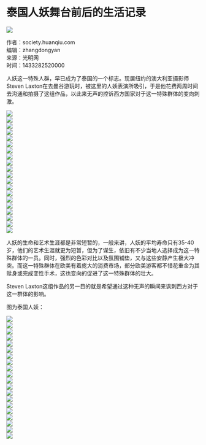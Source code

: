 # 泰国人妖舞台前后的生活记录

![](//rs2.huanqiucdn.cn/huanqiu/image/m/share.jpg)

作者：society.huanqiu.com  
编辑：zhangdongyan  
来源：光明网  
时间：1433282520000  

人妖这一特殊人群，早已成为了泰国的一个标志。现居纽约的澳大利亚摄影师Steven Laxton在去曼谷游玩时，被这里的人妖表演所吸引，于是他花费两周时间去沟通和拍摄了这组作品，以此来无声的控诉西方国家对于这一特殊群体的变向刺激。

![](//himg2.huanqiucdn.cn/attachment2010/2015/0602/20150602040605992.jpg?imageView2/2/w/750)  
![](//himg2.huanqiucdn.cn/attachment2010/2015/0602/20150602040606824.jpg?imageView2/2/w/750)  
![](//himg2.huanqiucdn.cn/attachment2010/2015/0602/20150602040607191.jpg?imageView2/2/w/750)  
![](//himg2.huanqiucdn.cn/attachment2010/2015/0602/20150602040607848.jpg?imageView2/2/w/750)  
![](//himg2.huanqiucdn.cn/attachment2010/2015/0602/20150602040608740.jpg?imageView2/2/w/750)  
![](//himg2.huanqiucdn.cn/attachment2010/2015/0602/20150602040609249.jpg?imageView2/2/w/750)  
![](//himg2.huanqiucdn.cn/attachment2010/2015/0602/20150602040609554.jpg?imageView2/2/w/750)  
![](//himg2.huanqiucdn.cn/attachment2010/2015/0602/20150602040610996.jpg?imageView2/2/w/750)  
![](//himg2.huanqiucdn.cn/attachment2010/2015/0602/20150602040611318.jpg?imageView2/2/w/750)  
![](//himg2.huanqiucdn.cn/attachment2010/2015/0602/20150602040611676.jpg?imageView2/2/w/750)  
![](//himg2.huanqiucdn.cn/attachment2010/2015/0602/20150602040612328.jpg?imageView2/2/w/750)  
![](//himg2.huanqiucdn.cn/attachment2010/2015/0602/20150602040613342.jpg?imageView2/2/w/750)  
![](//himg2.huanqiucdn.cn/attachment2010/2015/0602/20150602040614741.jpg?imageView2/2/w/750)  
![](//himg2.huanqiucdn.cn/attachment2010/2015/0602/20150602040619591.jpg?imageView2/2/w/750)  
![](//himg2.huanqiucdn.cn/attachment2010/2015/0602/20150602040620338.jpg?imageView2/2/w/750)  
![](//himg2.huanqiucdn.cn/attachment2010/2015/0602/20150602040626210.jpg?imageView2/2/w/750)  
![](//himg2.huanqiucdn.cn/attachment2010/2015/0602/20150602040632797.jpg?imageView2/2/w/750)  
![](//himg2.huanqiucdn.cn/attachment2010/2015/0602/20150602040633933.jpg?imageView2/2/w/750)  
![](//himg2.huanqiucdn.cn/attachment2010/2015/0602/20150602040634777.jpg?imageView2/2/w/750)  
![](//himg2.huanqiucdn.cn/attachment2010/2015/0602/20150602040635414.jpg?imageView2/2/w/750)  

人妖的生命和艺术生涯都是非常短暂的，一般来讲，人妖的平均寿命只有35-40岁，他们的艺术生涯就更为短暂，但为了谋生，依旧有不少当地人选择成为这一特殊群体的一员。同时，强烈的色彩对比以及氛围铺垫，又与这些安静产生极大冲突。而这一特殊群体在欧美有着庞大的消费市场，部分欧美游客都不惜花重金为其赎身或完成变性手术，这也变向的促进了这一特殊群体的壮大。

Steven Laxton这组作品的另一目的就是希望通过这种无声的瞬间来讽刺西方对于这一群体的影响。

图为泰国人妖：  

![](//himg2.huanqiucdn.cn/attachment2010/2015/0602/20150602040605992.jpg)  
![](//himg2.huanqiucdn.cn/attachment2010/2015/0602/20150602040606824.jpg)  
![](//himg2.huanqiucdn.cn/attachment2010/2015/0602/20150602040607191.jpg)  
![](//himg2.huanqiucdn.cn/attachment2010/2015/0602/20150602040607848.jpg)  
![](//himg2.huanqiucdn.cn/attachment2010/2015/0602/20150602040608740.jpg)  
![](//himg2.huanqiucdn.cn/attachment2010/2015/0602/20150602040609249.jpg)  
![](//himg2.huanqiucdn.cn/attachment2010/2015/0602/20150602040609554.jpg)  
![](//himg2.huanqiucdn.cn/attachment2010/2015/0602/20150602040610996.jpg)  
![](//himg2.huanqiucdn.cn/attachment2010/2015/0602/20150602040611318.jpg)  
![](//himg2.huanqiucdn.cn/attachment2010/2015/0602/20150602040611676.jpg)  
![](//himg2.huanqiucdn.cn/attachment2010/2015/0602/20150602040612328.jpg)  
![](//himg2.huanqiucdn.cn/attachment2010/2015/0602/20150602040613342.jpg)  
![](//himg2.huanqiucdn.cn/attachment2010/2015/0602/20150602040614741.jpg)  
![](//himg2.huanqiucdn.cn/attachment2010/2015/0602/20150602040619591.jpg)  
![](//himg2.huanqiucdn.cn/attachment2010/2015/0602/20150602040620338.jpg)  
![](//himg2.huanqiucdn.cn/attachment2010/2015/0602/20150602040626210.jpg)  
![](//himg2.huanqiucdn.cn/attachment2010/2015/0602/20150602040632797.jpg)  
![](//himg2.huanqiucdn.cn/attachment2010/2015/0602/20150602040633933.jpg)  
![](//himg2.huanqiucdn.cn/attachment2010/2015/0602/20150602040634777.jpg)  
![](//himg2.huanqiucdn.cn/attachment2010/2015/0602/20150602040635414.jpg)  